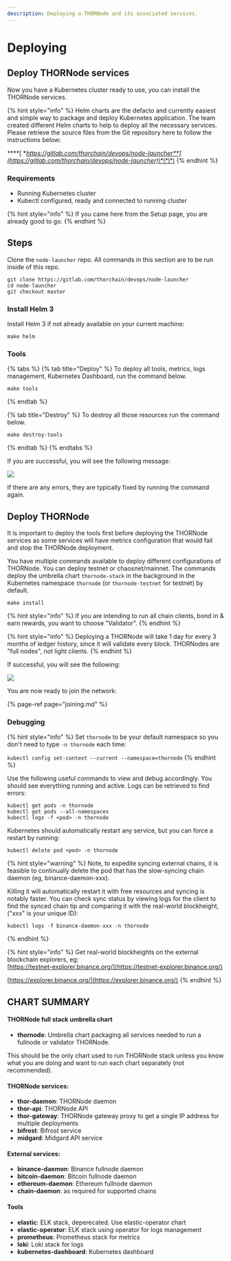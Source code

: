 ```yaml
---
description: Deploying a THORNode and its associated services.
---
```


# Deploying

## **Deploy THORNode services**

Now you have a Kubernetes cluster ready to use, you can install the THORNode services.

{% hint style="info" %}
Helm charts are the defacto and currently easiest and simple way to package and deploy Kubernetes application. The team created different Helm charts to help to deploy all the necessary services. Please retrieve the source files from the Git repository here to follow the instructions below:

\*\*\*\*[ **https://gitlab.com/thorchain/devops/node-launcher**](https://gitlab.com/thorchain/devops/node-launcher)\*\*\*\*
{% endhint %}

### Requirements

* Running Kubernetes cluster
* Kubectl configured, ready and connected to running cluster

{% hint style="info" %}
If you came here from the Setup page, you are already good to go.
{% endhint %}

## Steps

Clone the `node-launcher` repo. All commands in this section are to be run inside of this repo.

```text
git clone https://gitlab.com/thorchain/devops/node-launcher
cd node-launcher
git checkout master
```

### Install Helm 3

Install Helm 3 if not already available on your current machine:

```text
make helm
```

### Tools

{% tabs %}
{% tab title="Deploy" %}
To deploy all tools, metrics, logs management, Kubernetes Dashboard, run the command below.

```text
make tools
```
{% endtab %}

{% tab title="Destroy" %}
To destroy all those resources run the command below.

```text
make destroy-tools
```
{% endtab %}
{% endtabs %}

If you are successful, you will see the following message:

![](../.gitbook/assets/image%20%2823%29.png)

If there are any errors, they are typically fixed by running the command again.

## Deploy THORNode

It is important to deploy the tools first before deploying the THORNode services as some services will have metrics configuration that would fail and stop the THORNode deployment.

You have multiple commands available to deploy different configurations of THORNode. You can deploy testnet or chaosnet/mainnet. The commands deploy the umbrella chart `thornode-stack` in the background in the Kubernetes namespace `thornode` \(or `thornode-testnet` for testnet\) by default.

```text
make install
```

{% hint style="info" %}
If you are intending to run all chain clients, bond in & earn rewards, you want to choose "Validator".
{% endhint %}

{% hint style="info" %}
Deploying a THORNode will take 1 day for every 3 months of ledger history, since it will validate every block. THORNodes are "full nodes", not light clients.
{% endhint %}

If successful, you will see the following:

![](../.gitbook/assets/image%20%2819%29.png)

You are now ready to join the network:

{% page-ref page="joining.md" %}

### Debugging

{% hint style="info" %}
Set `thornode` to be your default namespace so you don't need to type `-n thornode` each time:

`kubectl config set-context --current --namespace=thornode`
{% endhint %}

Use the following useful commands to view and debug accordingly. You should see everything running and active. Logs can be retrieved to find errors:

```text
kubectl get pods -n thornode
kubectl get pods --all-namespaces
kubectl logs -f <pod> -n thornode
```

Kubernetes should automatically restart any service, but you can force a restart by running:

```text
kubectl delete pod <pod> -n thornode
```

{% hint style="warning" %}
Note, to expedite syncing external chains, it is feasible to continually delete the pod that has the slow-syncing chain daemon \(eg, binance-daemon-xxx\).

Killing it will automatically restart it with free resources and syncing is notably faster. You can check sync status by viewing logs for the client to find the synced chain tip and comparing it with the real-world blockheight, \("xxx" is your unique ID\):

```text
kubectl logs -f binance-daemon-xxx -n thornode
```
{% endhint %}

{% hint style="info" %}
Get real-world blockheights on the external blockchain explorers, eg:  
[https://testnet-explorer.binance.org/](https://testnet-explorer.binance.org/)

[https://explorer.binance.org/](https://explorer.binance.org/)
{% endhint %}

## CHART SUMMARY

#### THORNode full stack umbrella chart

* **thornode**: Umbrella chart packaging all services needed to run a fullnode or validator THORNode.

This should be the only chart used to run THORNode stack unless you know what you are doing and want to run each chart separately \(not recommended\).

#### THORNode services:

* **thor-daemon**: THORNode daemon
* **thor-api**: THORNode API
* **thor-gateway**: THORNode gateway proxy to get a single IP address for multiple deployments
* **bifrost**: Bifrost service
* **midgard**: Midgard API service

#### External services:

* **binance-daemon**: Binance fullnode daemon
* **bitcoin-daemon**: Bitcoin fullnode daemon
* **ethereum-daemon**: Ethereum fullnode daemon
* **chain-daemon**: as required for supported chains

#### Tools

* **elastic**: ELK stack, deperecated. Use elastic-operator chart
* **elastic-operator**: ELK stack using operator for logs management
* **prometheus**: Prometheus stack for metrics
* **loki**: Loki stack for logs
* **kubernetes-dashboard**: Kubernetes dashboard

